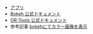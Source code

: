- [アプリ](https://route-opt-bokeh.herokuapp.com/app)  
- [Bokeh 公式ドキュメント](https://docs.bokeh.org/en/2.4.0/index.html)  
- [OR-Tools 公式ドキュメント](https://developers.google.com/optimization)  
- 参考記事 [bokehにてカラー画像を表示](https://qiita.com/samacoba/items/922b428c6716f3285e11)